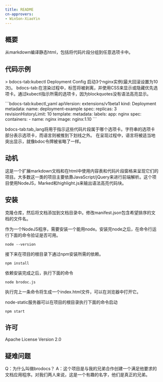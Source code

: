```yaml
---
title: README
cn-approvers:
- WinSon-XiaoYin
---
```


<!-- 
## Synopsis

Static compilation of html from markdown including processing for grouping code snippets into arbitrary tabs.
-->

## 概要

从markdown编译静态html，包括将代码片段分组到任意选项卡中。

<!--
## Code Example

\> bdocs-tab:kubectl Deployment Config to run 3 nginx instances (max rollback set to 10 revisions).

bdocs-tab:tab will be stripped during rendering and utilized to with CSS to show or hide the prefered tab. kubectl indicates the desired tab, since blockquotes have no specific syntax highlighting.

\`\`\`bdocs-tab:kubectl_yaml
apiVersion: extensions/v1beta1
kind: Deployment
metadata:
  name: deployment-example
spec:
  replicas: 3
  revisionHistoryLimit: 10
  template:
    metadata:
      labels:
        app: nginx
    spec:
      containers:
      - name: nginx
        image: nginx:1.10
\`\`\`

bdocs-tab:tab_lang will be used to indicate which tab these code snippets belong to. The tab section of the string indicates the tab, while, the language is pushed beyond the underscore. During rendering, the language will be properly highlighted as if the bdoc token was omitted.
-->

## 代码示例

\> bdocs-tab:kubectl Deployment Config 启动3个nginx实例(最大回滚设置为10次)。
bdocs-tab:在渲染过程中，标签将被剥离，并使用CSS来显示或隐藏优先选项卡。通过kubectl指示所需的选项卡，因为blockquotes没有语法高亮显示。

\`\`\`bdocs-tab:kubectl_yaml
apiVersion: extensions/v1beta1
kind: Deployment
metadata:
  name: deployment-example
spec:
  replicas: 3
  revisionHistoryLimit: 10
  template:
    metadata:
      labels:
        app: nginx
    spec:
      containers:
      - name: nginx
        image: nginx:1.10
\`\`\`

bdocs-tab:tab_lang将用于指示这些代码片段属于哪个选项卡。字符串的选项卡部分表示选项卡，而语言则被推到下划线之外。
在呈现过程中，语言将被适当地突出显示，就像bdoc令牌被省略了一样。


<!--
## Motivation

This is a project to extend markdown documents and render them in html with a table of contents and code snippet pane. Most projects of this variety lean heavily on front end parsing with JavaScript/jQuery. This project uses NodeJS, Marked, and highlight.js to output syntax highlighted code blocks.

With specific tokens on blockquotes and code blocks, the chunks can be placed according to their relevance. Ex: Multiple language code blocks that should be grouped under an arbitrary tab.
-->

## 动机

这是一个扩展markdown文档和在html中使用内容表和代码片段窗格来呈现它们的项目。大多数这一类的项目主要依靠JavaScript/jQuery来进行前端解析。这个项目使用NodeJS，Marked和highlight.js来输出语法高亮代码块。

<!--
## Installation

Clone the repository, then add documents into documents directory. Modify the manifest.json to contain the document filenames in the order desired. The docs field is an array of objects with a filename key.

As a NodeJS program, a valid installation of node is required. Once node is installed, verify it can be run from command line.
```
node --version
```
Next, depedencies need to be installed via npm from the root of the project directory.
```
npm install
```

Once dependencies are installed, run
```
node brodoc.js
```

This will generate the index.html file, which can be opened in a browser or served.

The included node-static server can be run from the project root via
```
npm start
```
-->

## 安装

克隆仓库，然后将文档添加到文档目录中。修改manifest.json包含希望排序的文档的文件名。

作为一个NodeJS程序，需要安装一个能用node。安装完node之后，在命令行运行下面的命令验证是否可用。
```
node --version
```

接下来在项目的根目录下通过npm安装所需的依赖。
```
npm install
```

依赖安装完成之后，执行下面的命令
```
node brodoc.js
```

执行完上一条命令将生成一个index.html文件，可以在浏览器中打开它。

node-static服务器可以在项目的根目录执行下面的命令启动
```
npm start
```


<!--
## License

Apache License Version 2.0
-->

## 许可

Apache License Version 2.0


<!--
## FAQ

Q: Why is it named brodocs?
A: This project was born out of a collaboration with my brother to create a suitable docs app for his purposes. It was a fun name for the the two of us to use as actual brothers.
-->

## 疑难问题

Q：为什么叫做brodocs？
A：这个项目是与我的兄弟合作创建一个满足他要求的文档应用程序。对我们两人来说，这是一个有趣的名字，他们是真正的兄弟。
